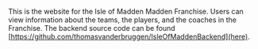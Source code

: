 This is the website for the Isle of Madden Madden Franchise. Users can view information about the teams, the players, and the coaches in the Franchise. The backend source code can be found [https://github.com/thomasvanderbruggen/IsleOfMaddenBackend](here). 
